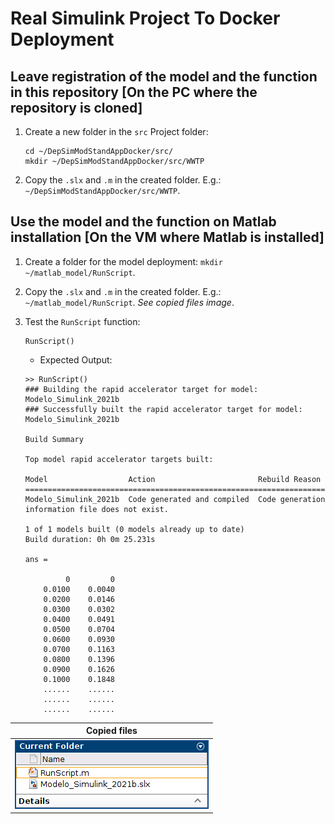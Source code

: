 # Real Simulink Project To Docker Deployment

## Leave registration of the model and the function in this repository **[On the PC where the repository is cloned]**

1. Create a new folder in the `src` Project folder:

    ```console
    cd ~/DepSimModStandAppDocker/src/
    mkdir ~/DepSimModStandAppDocker/src/WWTP
    ```

2. Copy the `.slx` and `.m` in the created folder. E.g.: `~/DepSimModStandAppDocker/src/WWTP`.

## Use the model and the function on Matlab installation **[On the VM where Matlab is installed]**

1. Create a folder for the model deployment: `mkdir ~/matlab_model/RunScript`.
2. Copy the `.slx` and `.m` in the created folder. E.g.: `~/matlab_model/RunScript`. *See copied files image*.
3. Test the `RunScript` function:

    ```console
    RunScript()
    ```

    - Expected Output:

    ```console
    >> RunScript()
    ### Building the rapid accelerator target for model: Modelo_Simulink_2021b
    ### Successfully built the rapid accelerator target for model: Modelo_Simulink_2021b

    Build Summary

    Top model rapid accelerator targets built:

    Model                  Action                       Rebuild Reason                                    
    ======================================================================================================
    Modelo_Simulink_2021b  Code generated and compiled  Code generation information file does not exist.  

    1 of 1 models built (0 models already up to date)
    Build duration: 0h 0m 25.231s

    ans =

             0         0
        0.0100    0.0040
        0.0200    0.0146
        0.0300    0.0302
        0.0400    0.0491
        0.0500    0.0704
        0.0600    0.0930
        0.0700    0.1163
        0.0800    0.1396
        0.0900    0.1626
        0.1000    0.1848
        ......    ......
        ......    ......
        ......    ......        
    ```

|        **Copied files**         |
|:-------------------------------:|
|![image](./images/RunScript.png) |
